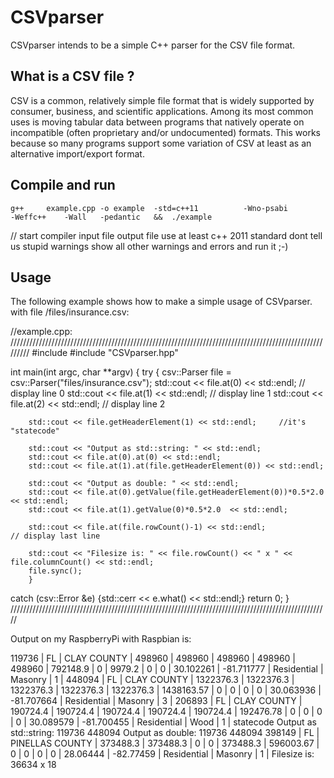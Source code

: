 CSVparser
=========

CSVparser intends to be a simple C++ parser for the CSV file format.

What is a CSV file ?
--------------------

CSV is a common, relatively simple file format that is widely supported by consumer, business, and scientific applications. Among its most common uses is moving tabular data between programs that natively operate on incompatible (often proprietary and/or undocumented) formats. This works because so many programs support some variation of CSV at least as an alternative import/export format.

Compile and run
---------------

	g++		example.cpp	-o example	-std=c++11			-Wno-psabi			-Weffc++	-Wall	-pedantic	&&	./example
//	start compiler	input file	output file	use at least c++ 2011 standard	dont tell us stupid warnings	show all other warnings and errors	and	run it ;-)

Usage
-----

The following example shows how to make a simple usage of CSVparser.<br />
with file /files/insurance.csv:

//example.cpp:
/////////////////////////////////////////////////////////////////////////////////////////////////////////
#include <iostream>
#include "CSVparser.hpp"

int main(int argc, char **argv) {
try    {
        csv::Parser file = csv::Parser("files/insurance.csv");
        std::cout << file.at(0) << std::endl;                   // display line 0
        std::cout << file.at(1) << std::endl;                   // display line 1
        std::cout << file.at(2) << std::endl;                   // display line 2

        std::cout << file.getHeaderElement(1) << std::endl;     //it's "statecode"

        std::cout << "Output as std::string: " << std::endl;
        std::cout << file.at(0).at(0) << std::endl;
        std::cout << file.at(1).at(file.getHeaderElement(0)) << std::endl;

        std::cout << "Output as double: " << std::endl;
        std::cout << file.at(0).getValue(file.getHeaderElement(0))*0.5*2.0  << std::endl;
        std::cout << file.at(1).getValue(0)*0.5*2.0  << std::endl;

        std::cout << file.at(file.rowCount()-1) << std::endl;                   // display last line

        std::cout << "Filesize is: " << file.rowCount() << " x " << file.columnCount() << std::endl;
        file.sync();
        }
catch (csv::Error &e)   {std::cerr << e.what() << std::endl;}
return 0;
}
/////////////////////////////////////////////////////////////////////////////////////////////////////

Output on my RaspberryPi with Raspbian is:

119736 | FL | CLAY COUNTY | 498960 | 498960 | 498960 | 498960 | 498960 | 792148.9 | 0 | 9979.2 | 0 | 0 | 30.102261 | -81.711777 | Residential | Masonry | 1 | 
448094 | FL | CLAY COUNTY | 1322376.3 | 1322376.3 | 1322376.3 | 1322376.3 | 1322376.3 | 1438163.57 | 0 | 0 | 0 | 0 | 30.063936 | -81.707664 | Residential | Masonry | 3 | 
206893 | FL | CLAY COUNTY | 190724.4 | 190724.4 | 190724.4 | 190724.4 | 190724.4 | 192476.78 | 0 | 0 | 0 | 0 | 30.089579 | -81.700455 | Residential | Wood | 1 | 
statecode
Output as std::string: 
119736
448094
Output as double: 
119736
448094
398149 | FL | PINELLAS COUNTY | 373488.3 | 373488.3 | 0 | 0 | 373488.3 | 596003.67 | 0 | 0 | 0 | 0 | 28.06444 | -82.77459 | Residential | Masonry | 1 | 
Filesize is: 36634 x 18
 
